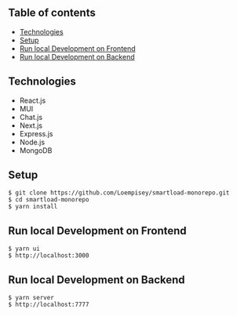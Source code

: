 ## Table of contents
* [Technologies](#technologies)
* [Setup](#setup)
* [Run local Development on Frontend](#run_local_development_on_frontend)
* [Run local Development on Backend](#run_local_development_on_backend)

## Technologies
* React.js
* MUI
* Chat.js
* Next.js
* Express.js
* Node.js
* MongoDB
## Setup
```
$ git clone https://github.com/Loempisey/smartload-monorepo.git
$ cd smartload-monorepo
$ yarn install 

```
## Run local Development on Frontend
```
$ yarn ui
$ http://localhost:3000
```

## Run local Development on Backend
```
$ yarn server
$ http://localhost:7777

```

